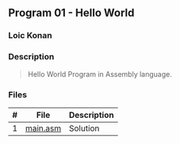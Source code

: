 ## Program 01 - Hello World

### Loic Konan

### Description

> Hello World Program in Assembly language.

### Files

|   #   | File                 | Description |
| :---: | -------------------- | ----------- |
|   1   | [main.asm](main.asm) | Solution    |
